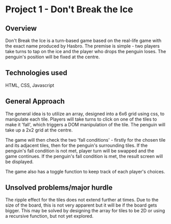 # Project 1 - Don't Break the Ice

## Overview

Don't Break the Ice is a turn-based game based on the real-life game with the exact name produced by Hasbro. The premise is simple - two players take turns to tap on the ice and the player who drops the penguin loses. The penguin's position will be fixed at the centre.

<!-- However, this game would not replicate the element of physics that would apply in the real-life game (friction between tiles, force of player taps, etc.) -->

## Technologies used

<p>HTML, CSS, Javascript</p>

## General Approach

The general idea is to utilize an array, designed into a 6x6 grid using css, to manipulate each tile. Players will take turns to click on one of the tiles to make it 'fall', which triggers a DOM manipulation of the tile. The penguin will take up a 2x2 grid at the centre.

The game will then check the two 'fall conditions' - firstly for the chosen tile and its adjacent tiles, then for the penguin's surrounding tiles. If the penguin's fall condition is not met, player turn will be swapped and the game continues. If the penguin's fall condition is met, the result screen will be displayed.

The game also has a toggle function to keep track of each player's choices.

## Unsolved problems/major hurdle

The ripple effect for the tiles does not extend further at times. Due to the size of the board, this is not very apparent but it will be if the board gets bigger. This may be solved by designing the array for tiles to be 2D or using a recursive function, but not yet explored.

